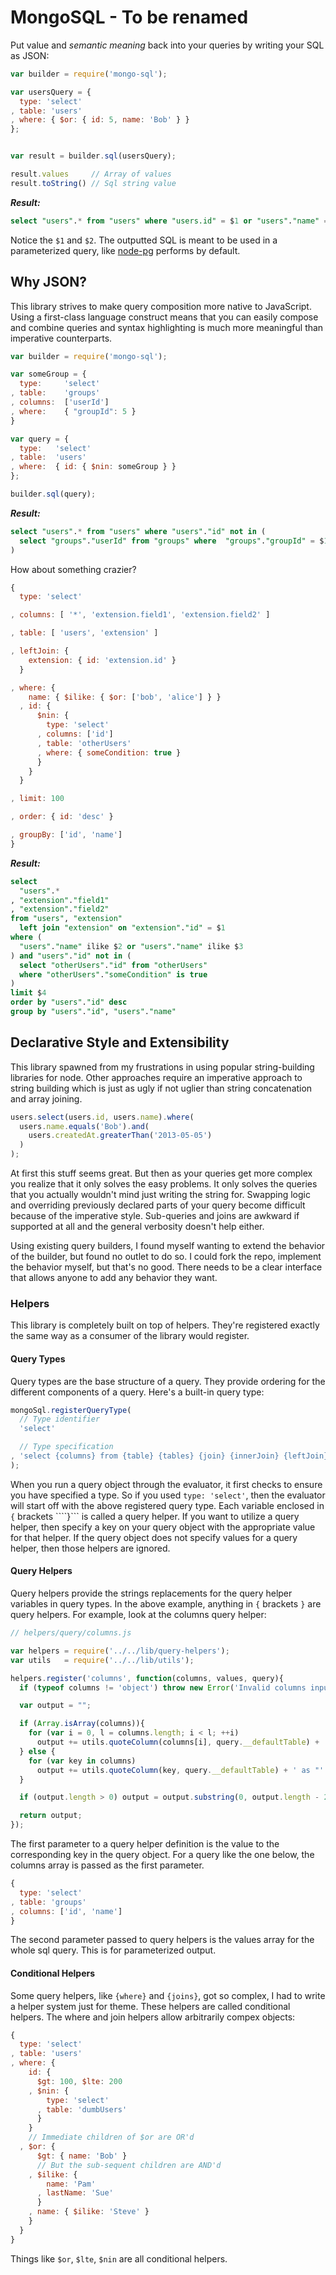 # MongoSQL - To be renamed

Put value and _semantic meaning_ back into your queries by writing your SQL as JSON:

```javascript
var builder = require('mongo-sql');

var usersQuery = {
  type: 'select'
, table: 'users'
, where: { $or: { id: 5, name: 'Bob' } }
};


var result = builder.sql(usersQuery);

result.values     // Array of values
result.toString() // Sql string value
```

___Result:___

```sql
select "users".* from "users" where "users.id" = $1 or "users"."name" = $2
```

Notice the ```$1``` and ```$2```. The outputted SQL is meant to be used in a parameterized query, like [node-pg]() performs by default.

## Why JSON?

This library strives to make query composition more native to JavaScript. Using a first-class language construct means that you can easily compose and combine queries and syntax highlighting is much more meaningful than imperative counterparts.

```javascript
var builder = require('mongo-sql');

var someGroup = {
  type:     'select'
, table:    'groups'
, columns:  ['userId']
, where:    { "groupId": 5 }
}

var query = {
  type:   'select'
, table:  'users'
, where:  { id: { $nin: someGroup } }
};

builder.sql(query);
```

___Result:___

```sql
select "users".* from "users" where "users"."id" not in (
  select "groups"."userId" from "groups" where  "groups"."groupId" = $1
)
```

How about something crazier?

```javascript
{
  type: 'select'

, columns: [ '*', 'extension.field1', 'extension.field2' ]

, table: [ 'users', 'extension' ]

, leftJoin: { 
    extension: { id: 'extension.id' }
  }

, where: {
    name: { $ilike: { $or: ['bob', 'alice'] } }
  , id: {
      $nin: {
        type: 'select'
      , columns: ['id']
      , table: 'otherUsers'
      , where: { someCondition: true }
      }
    }
  }

, limit: 100

, order: { id: 'desc' }

, groupBy: ['id', 'name']
}
```

___Result:___

```sql
select
  "users".*
, "extension"."field1"
, "extension"."field2"
from "users", "extension"
  left join "extension" on "extension"."id" = $1
where (
  "users"."name" ilike $2 or "users"."name" ilike $3
) and "users"."id" not in (
  select "otherUsers"."id" from "otherUsers"
  where "otherUsers"."someCondition" is true
)
limit $4
order by "users"."id" desc
group by "users"."id", "users"."name"
```

## Declarative Style and Extensibility

This library spawned from my frustrations in using popular string-building libraries for node. Other approaches require an imperative approach to string building which is just as ugly if not uglier than string concatenation and array joining.

```javascript
users.select(users.id, users.name).where(
  users.name.equals('Bob').and(
    users.createdAt.greaterThan('2013-05-05')
  )
);
```

At first this stuff seems great. But then as your queries get more complex you realize that it only solves the easy problems. It only solves the queries that you actually wouldn't mind just writing the string for. Swapping logic and overriding previously declared parts of your query become difficult because of the imperative style. Sub-queries and joins are awkward if supported at all and the general verbosity doesn't help either.

Using existing query builders, I found myself wanting to extend the behavior of the builder, but found no outlet to do so. I could fork the repo, implement the behavior myself, but that's no good. There needs to be a clear interface that allows anyone to add any behavior they want.

### Helpers

This library is completely built on top of helpers. They're registered exactly the same way as a consumer of the library would register.

#### Query Types

Query types are the base structure of a query. They provide ordering for the different components of a query. Here's a built-in query type:

```javascript
mongoSql.registerQueryType(
  // Type identifier
  'select'

  // Type specification
, 'select {columns} from {table} {tables} {join} {innerJoin} {leftJoin} {leftOuterJoin} {fullOuterJoin} {crossOuterJoin} {where} {limit} {offset} {order} {groupBy}'
);
```

When you run a query object through the evaluator, it first checks to ensure you have specified a type. So if you used ```type: 'select'```, then the evaluator will start off with the above registered query type. Each variable enclosed in ```{``` brackets ````}``` is called a query helper. If you want to utilize a query helper, then specify a key on your query object with the appropriate value for that helper. If the query object does not specify values for a query helper, then those helpers are ignored.

#### Query Helpers

Query helpers provide the strings replacements for the query helper variables in query types. In the above example, anything in ```{``` brackets ```}``` are query helpers. For example, look at the columns query helper:

```javascript
// helpers/query/columns.js

var helpers = require('../../lib/query-helpers');
var utils   = require('../../lib/utils');

helpers.register('columns', function(columns, values, query){
  if (typeof columns != 'object') throw new Error('Invalid columns input in query properties');

  var output = "";

  if (Array.isArray(columns)){
    for (var i = 0, l = columns.length; i < l; ++i)
      output += utils.quoteColumn(columns[i], query.__defaultTable) + ', ';
  } else {
    for (var key in columns)
      output += utils.quoteColumn(key, query.__defaultTable) + ' as "' + columns[key] + '", ';
  }

  if (output.length > 0) output = output.substring(0, output.length - 2);

  return output;
});
```

The first parameter to a query helper definition is the value to the corresponding key in the query object. For a query like the one below, the columns array is passed as the first parameter.

```javascript
{
  type: 'select'
, table: 'groups'
, columns: ['id', 'name']
}
```

The second parameter passed to query helpers is the values array for the whole sql query. This is for parameterized output.

#### Conditional Helpers

Some query helpers, like ```{where}``` and ```{joins}```, got so complex, I had to write a helper system just for theme. These helpers are called conditional helpers. The where and join helpers allow arbitrarily compex objects:

```javascript
{
  type: 'select'
, table: 'users'
, where: {
    id: {
      $gt: 100, $lte: 200
    , $nin: {
        type: 'select'
      , table: 'dumbUsers'
      }
    }
    // Immediate children of $or are OR'd
  , $or: {
      $gt: { name: 'Bob' }
      // But the sub-sequent children are AND'd
    , $ilike: {
        name: 'Pam'
      , lastName: 'Sue'
      }
    , name: { $ilike: 'Steve' }
    }
  }
}
```

Things like ```$or```, ```$lte```, ```$nin``` are all conditional helpers. 

